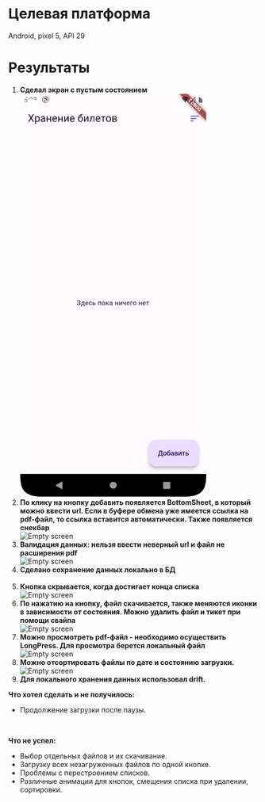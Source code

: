 # Целевая платформа

Android, pixel 5, API 29

# Результаты
<ol>
<li><strong>Сделал экран с пустым состоянием</strong><br>
<img src="assets/empty.png" width="375" alt="Empty screen" />
</li>
<li>
<strong>По клику на кнопку добавить появляется BottomSheet, в который можно ввести url. Если в буфере обмена уже имеется ссылка на pdf-файл, то ссылка вставится автоматически. Также появляется снекбар</strong><br>
<img src="assets/2.gif" width="375" alt="Empty screen" />
<br>
</li>
<li>
<strong>Валидация данных: нельзя ввести неверный url и файл не расширения pdf</strong><br>
<img src="assets/7.gif" width="375" alt="Empty screen" />
<br>
</li>
<li>
<strong>Сделано сохранение данных локально в БД</strong><br>
<br>
</li>
<li>
<strong>Кнопка скрывается, когда достигает конца списка</strong><br>
<img src="assets/3.gif" width="375" alt="Empty screen" />
<br>
</li>
<li>
<strong>По нажатию на кнопку, файл скачивается, также меняются иконки в зависимости от состояния. Можно удалить файл и тикет при помощи свайпа</strong> <br>
<img src="assets/4.gif" width="375" alt="Empty screen" />
<br>
</li>
<li>
<strong>Можно просмотреть pdf-файл - необходимо осуществить LongPress. Для просмотра берется локальный файл</strong><br>
<img src="assets/5.gif" width="375" alt="Empty screen" />
<br>
</li>
<li>
<strong>Можно отсортировать файлы по дате и состоянию загрузки.</strong><br>
<img src="assets/6.gif" width="375" alt="Empty screen" />
<br>
</li>
<li>
<strong>Для локального хранения данных использовал drift. </strong>
<br>
</li>
</ol>
<p><strong>Что хотел сделать и не получилось: </strong></p>
<ul> <li>Продолжение загрузки после паузы.</li> </ul>
<br>
<p>
<strong>Что не успел:</strong>
<ul>
<li>Выбор отдельных файлов и их скачивание.</li>
<li>Загрузку всех незагруженных файлов по одной кнопке.</li>
<li>Проблемы с перестроением списков.</li>
<li>Различные анимации для кнопок, смещения списка при удалении, сортировки.</li>
</ul>